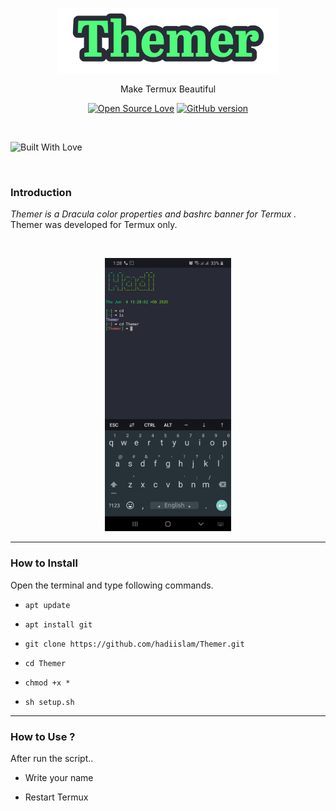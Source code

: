 <p align="center">
  <img width="70%" src="core/logo.png">  
</p>

<p align="center">
      Make Termux Beautiful
</p>

<p align="center">
  <a href="https://github.com/darksecdevelopers"><img title="Open Source Love" src="https://badges.frapsoft.com/os/v2/open-source.png?v=103" ></a>
  <a href="https://github.com/DarkSecDevelopers/HiddenEye/releases"><img title="GitHub version" src="https://d25lcipzij17d.cloudfront.net/badge.svg?id=gh&type=6&v=1.0&x2=0" ></a>
</p>
<br>

<p align="centre">
  <a><img title="Built With Love" src="https://forthebadge.com/images/badges/built-with-love.svg" ></a>
 </p>
<br>

### Introduction

*Themer is a Dracula color properties and bashrc banner for Termux .*
Themer was developed for Termux only.

<br>
<p align="center">
<img width="40%" src="core/themer.png"/>
</p>

------------------------------------------------------------------------

### How to Install

Open the terminal and type following commands.

* `apt update`

* `apt install git`

* `git clone https://github.com/hadiislam/Themer.git`

* `cd Themer`

* `chmod +x *`

* `sh setup.sh`

------------------------------------------------------------------------

### How to Use ?

After run the script..

- Write your name

- Restart Termux
